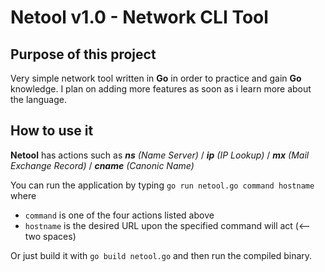 # Netool v1.0 - Network CLI Tool

## **Purpose of this project**

Very simple network tool written in **Go** in order to practice and gain **Go** knowledge. I plan on adding more features as soon as i learn more about the language.

## **How to use it**

**Netool** has actions such as _**ns** (Name Server)_ / _**ip** (IP Lookup)_ / _**mx** (Mail Exchange Record)_ / _**cname** (Canonic Name)_

You can run the application by typing `go run netool.go command hostname` where 
* `command` is one of the four actions listed above
* `hostname` is the desired URL upon the specified command will act 
(<-- two spaces)

Or just build it with `go build netool.go` and then run the compiled binary.




